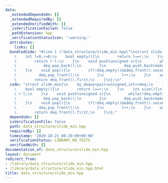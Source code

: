 ```yaml
---
data:
  _extendedDependsOn: []
  _extendedRequiredBy: []
  _extendedVerifiedWith: []
  _isVerificationFailed: false
  _pathExtension: hpp
  _verificationStatusIcon: ':warning:'
  attributes:
    links: []
  bundledCode: "#line 1 \"data_structure/slide_min.hpp\"\nstruct slide_min{\n    my_deque<pair<unsigned,int>>deq;\n\
    \    int l=0,r=0;\n    bool empty(){\n        return l==r;\n    }\n    int size(){\n\
    \        return r-l;\n    }\n    void push(unsigned x){\n        while(!deq.empty()&&deq.back().first>=x){\n\
    \            deq.pop_back();\n        }\n        deq.push_back(make_pair(x,r++));\n\
    \    }\n    void pop(){\n        if(!deq.empty()&&deq.front().second==l){\n  \
    \          deq.pop_front();\n        }\n        l++;\n    }\n    unsigned fold(){\n\
    \        return deq.front().first;\n    }\n};\n"
  code: "struct slide_min{\n    my_deque<pair<unsigned,int>>deq;\n    int l=0,r=0;\n\
    \    bool empty(){\n        return l==r;\n    }\n    int size(){\n        return\
    \ r-l;\n    }\n    void push(unsigned x){\n        while(!deq.empty()&&deq.back().first>=x){\n\
    \            deq.pop_back();\n        }\n        deq.push_back(make_pair(x,r++));\n\
    \    }\n    void pop(){\n        if(!deq.empty()&&deq.front().second==l){\n  \
    \          deq.pop_front();\n        }\n        l++;\n    }\n    unsigned fold(){\n\
    \        return deq.front().first;\n    }\n};"
  dependsOn: []
  isVerificationFile: false
  path: data_structure/slide_min.hpp
  requiredBy: []
  timestamp: '2020-10-21 08:20:00+09:00'
  verificationStatus: LIBRARY_NO_TESTS
  verifiedWith: []
documentation_of: data_structure/slide_min.hpp
layout: document
redirect_from:
- /library/data_structure/slide_min.hpp
- /library/data_structure/slide_min.hpp.html
title: data_structure/slide_min.hpp
---
```

